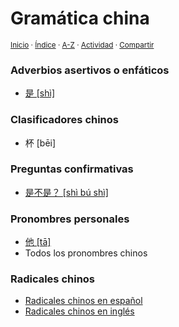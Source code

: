 # Gramática china
<sup>[Inicio](../index.md) · [Índice](../indices/gramaticas.md) · [A-Z](../indices/alfabetico.md) · [Actividad](../indices/actividad.md) · [Compartir](https://x.com/intent/tweet?text=Gram%C3%A1tica%20china%20en%20Jucardus%2C%20subdividida%20en%20temas.%0A%E2%86%92%20https%3A%2F%2Fjucardus.github.io%2Findices%2Fgramatica-china.html%0A%0A%23grmtc_jucardus%20%23indcs_jucardus%0A%40jucardus)</sup>

### Adverbios asertivos o enfáticos

* [是 [shì]](../contenido/s/h/i/shi4-26159.md)

### Clasificadores chinos

* 杯 [bēi]

### Preguntas confirmativas

* [是不是？ [shì bú shì]](../contenido/s/h/i/shi4-bu2-shi4.md)

### Pronombres personales

* [他 [tā]](../contenido/t/a/1/ta1-20182.md)
* Todos los pronombres chinos

### Radicales chinos

* [Radicales chinos en español](../contenido/r/a/d/radicales-chinos-espanol.md)
* [Radicales chinos en inglés](../contenido/r/a/d/radicales-chinos-ingles.md)
